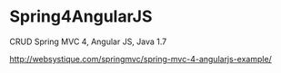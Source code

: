 # Spring4AngularJS

CRUD Spring MVC 4, Angular JS, Java 1.7

http://websystique.com/springmvc/spring-mvc-4-angularjs-example/
